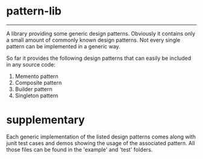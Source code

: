 # pattern-lib
-------------
A library providing some generic design patterns. Obviously it contains only a small amount of commonly known design patterns. Not every single pattern can be implemented in a generic way.

So far it provides the following design patterns that can easily be included in any source code:
1. Memento pattern
2. Composite pattern
3. Builder pattern
4. Singleton pattern

# supplementary

Each generic implementation of the listed design patterns comes along with junit test cases and demos showing the usage of the associated pattern. All those files can be found in the 'example' and 'test' folders.
